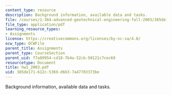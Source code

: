 ```yaml
---
content_type: resource
description: Background information, available data and tasks.
file: /courses/1-364-advanced-geotechnical-engineering-fall-2003/385de171612c5369d6b37a47703373be_hw1_2003.pdf
file_type: application/pdf
learning_resource_types:
- Assignments
license: https://creativecommons.org/licenses/by-nc-sa/4.0/
ocw_type: OCWFile
parent_title: Assignments
parent_type: CourseSection
parent_uid: f7a89954-cd18-7b4a-52cb-50121c7cec69
resourcetype: Document
title: hw1_2003.pdf
uid: 385de171-612c-5369-d6b3-7a47703373be
---
```

Background information, available data and tasks.